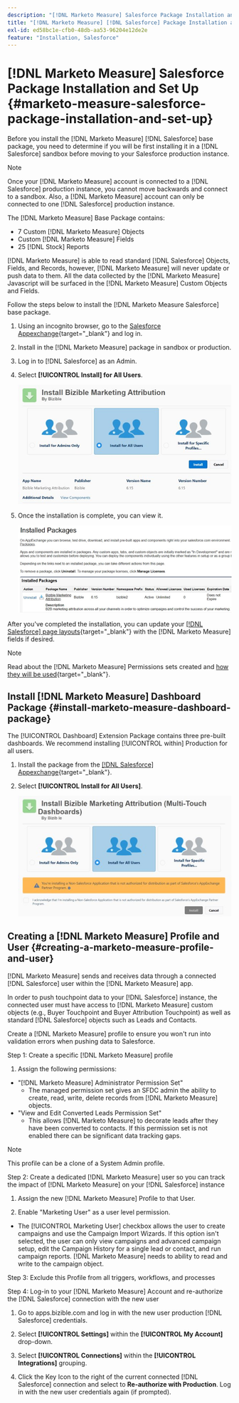 ```yaml
---
description: "[!DNL Marketo Measure] Salesforce Package Installation and Set Up - [!DNL Marketo Measure] - Product Documentation"
title: "[!DNL Marketo Measure] [!DNL Salesforce] Package Installation and Set Up"
exl-id: ed58bc1e-cfb0-48db-aa53-96204e12de2e
feature: "Installation, Salesforce"
---
```

# [!DNL Marketo Measure] Salesforce Package Installation and Set Up {#marketo-measure-salesforce-package-installation-and-set-up}

Before you install the [!DNL Marketo Measure] [!DNL Salesforce] base package, you need to determine if you will be first installing it in a [!DNL Salesforce] sandbox before moving to your Salesforce production instance.

>[!NOTE]
>
>Once your [!DNL Marketo Measure] account is connected to a [!DNL Salesforce] production instance, you cannot move backwards and connect to a sandbox. Also, a [!DNL Marketo Measure] account can only be connected to one [!DNL Salesforce] production instance.

The [!DNL Marketo Measure] Base Package contains:

* 7 Custom [!DNL Marketo Measure] Objects
* Custom [!DNL Marketo Measure] Fields
* 25 [!DNL Stock] Reports

[!DNL Marketo Measure] is able to read standard [!DNL Salesforce] Objects, Fields, and Records, however, [!DNL Marketo Measure] will never update or push data to them. All the data collected by the [!DNL Marketo Measure] Javascript will be surfaced in the [!DNL Marketo Measure] Custom Objects and Fields.

Follow the steps below to install the [!DNL Marketo Measure Salesforce] base package.

1. Using an incognito browser, go to the [Salesforce Appexchange](https://appexchange.salesforce.com/appxListingDetail?listingId=a0N3000000B3KLuEAN){target="_blank"} and log in.

1. Install in the [!DNL Marketo Measure] package in sandbox or production.

1. Log in to [!DNL Salesforce] as an Admin.

1. Select **[!UICONTROL Install] for All Users**.

   ![](assets/marketo-measure-salesforce-package-installation-and-set-up-1.png)

1. Once the installation is complete, you can view it.

   ![](assets/marketo-measure-salesforce-package-installation-and-set-up-2.png)

After you've completed the installation, you can update your [[!DNL Salesforce] page layouts](/help/configuration-and-setup/marketo-measure-and-salesforce/page-layout-instructions.md){target="_blank"} with the [!DNL Marketo Measure] fields if desired.

>[!NOTE]
>
>Read about the [!DNL Marketo Measure] Permissions sets created and [how they will be used](/help/configuration-and-setup/marketo-measure-and-salesforce/marketo-measure-permission-sets.md){target="_blank"}.

## Install [!DNL Marketo Measure] Dashboard Package {#install-marketo-measure-dashboard-package}

The [!UICONTROL Dashboard] Extension Package contains three pre-built dashboards. We recommend installing [!UICONTROL within] Production for all users.

1. Install the package from the [[!DNL Salesforce] Appexchange](https://login.salesforce.com/packaging/installPackage.apexp?p0=04t610000001jI6){target="_blank"}.

1. Select **[!UICONTROL Install for All Users]**.

   ![](assets/marketo-measure-salesforce-package-installation-and-set-up-3.png)

## Creating a [!DNL Marketo Measure] Profile and User {#creating-a-marketo-measure-profile-and-user}

[!DNL Marketo Measure] sends and receives data through a connected [!DNL Salesforce] user within the [!DNL Marketo Measure] app.

In order to push touchpoint data to your [!DNL Salesforce] instance, the connected user must have access to [!DNL Marketo Measure] custom objects (e.g., Buyer Touchpoint and Buyer Attribution Touchpoint) as well as standard [!DNL Salesforce] objects such as Leads and Contacts.

Create a [!DNL Marketo Measure] profile to ensure you won't run into validation errors when pushing data to Salesforce.

Step 1: Create a specific [!DNL Marketo Measure] profile

1. Assign the following permissions:

* "[!DNL Marketo Measure] Administrator Permission Set"
   * The managed permission set gives an SFDC admin the ability to create, read, write, delete records from [!DNL Marketo Measure] objects.
* "View and Edit Converted Leads Permission Set"
   * This allows [!DNL Marketo Measure] to decorate leads after they have been converted to contacts. If this permission set is not enabled there can be significant data tracking gaps.

>[!NOTE]
>
>This profile can be a clone of a System Admin profile.

Step 2: Create a dedicated [!DNL Marketo Measure] user so you can track the impact of [!DNL Marketo Measure] on your [!DNL Salesforce] instance

1. Assign the new [!DNL Marketo Measure] Profile to that User.

1. Enable "Marketing User" as a user level permission.

* The [!UICONTROL Marketing User] checkbox allows the user to create campaigns and use the Campaign Import Wizards. If this option isn't selected, the user can only view campaigns and advanced campaign setup, edit the Campaign History for a single lead or contact, and run campaign reports. [!DNL Marketo Measure] needs to ability to read and write to the campaign object.

Step 3: Exclude this Profile from all triggers, workflows, and processes

Step 4: Log-in to your [!DNL Marketo Measure] Account and re-authorize the [!DNL Salesforce] connection with the new user

1. Go to apps.bizible.com and log in with the new user production [!DNL Salesforce] credentials.

1. Select **[!UICONTROL Settings]** within the **[!UICONTROL My Account]** drop-down.

1. Select **[!UICONTROL Connections]** within the **[!UICONTROL Integrations]** grouping.

1. Click the Key Icon to the right of the current connected [!DNL Salesforce] connection and select to **Re-authorize with Production**. Log in with the new user credentials again (if prompted).
